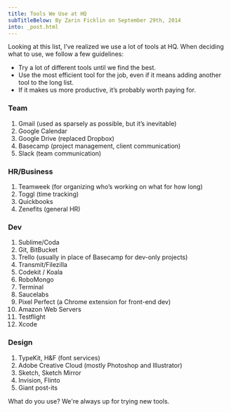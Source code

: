 ```yaml
---
title: Tools We Use at HQ
subTitleBelow: By Zarin Ficklin on September 29th, 2014
into: _post.html
---
```

Looking at this list, I’ve realized we use a lot of tools at HQ. When deciding what to use, we follow a few guidelines:
- Try a lot of different tools until we find the best.
- Use the most efficient tool for the job, even if it means adding another tool to the long list.
- If it makes us more productive, it’s probably worth paying for.

### Team

1. Gmail (used as sparsely as possible, but it’s inevitable)
2. Google Calendar
3. Google Drive (replaced Dropbox)
4. Basecamp (project management, client communication)
5. Slack (team communication)

### HR/Business

1. Teamweek (for organizing who’s working on what for how long)
2. Toggl (time tracking)
3. Quickbooks
4. Zenefits (general HR)

### Dev

1. Sublime/Coda
2. Git, BitBucket
3. Trello (usually in place of Basecamp for dev-only projects)
4. Transmit/Filezilla
5. Codekit / Koala
6. RoboMongo
7. Terminal
8. Saucelabs
9. Pixel Perfect (a Chrome extension for front-end dev)
10. Amazon Web Servers
11. Testflight
12. Xcode

### Design

1. TypeKit, H&F (font services)
2. Adobe Creative Cloud (mostly Photoshop and Illustrator)
3. Sketch, Sketch Mirror
4. Invision, Flinto
5. Giant post-its

What do you use? We're always up for trying new tools.
